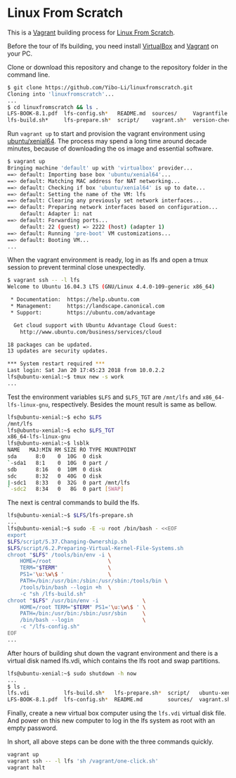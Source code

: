 # Linux From Scratch

This is a [Vagrant](https://www.vagrantup.com/) building process for [Linux From Scratch](http://www.linuxfromscratch.org/lfs/).

Before the tour of lfs building, you need install [VirtualBox](https://www.virtualbox.org/) and [Vagrant](https://www.vagrantup.com/) on your PC.

Clone or download this repository and change to the repository folder in the command line.

```bash
$ git clone https://github.com/Yibo-Li/linuxfromscratch.git
Cloning into 'linuxfromscratch'...
...
$ cd linuxfromscratch && ls .
LFS-BOOK-8.1.pdf  lfs-config.sh*   README.md  sources/     Vagrantfile
lfs-build.sh*     lfs-prepare.sh*  script/    vagrant.sh*  version-check.sh*
```

Run `vagrant up` to start and provision the vagrant environment using [ubuntu/xenial64](https://app.vagrantup.com/ubuntu/boxes/xenial64). The process may spend a long time around decade minutes, because of downloading the os image and essential software.

```bash
$ vagrant up
Bringing machine 'default' up with 'virtualbox' provider...
==> default: Importing base box 'ubuntu/xenial64'...
==> default: Matching MAC address for NAT networking...
==> default: Checking if box 'ubuntu/xenial64' is up to date...
==> default: Setting the name of the VM: lfs
==> default: Clearing any previously set network interfaces...
==> default: Preparing network interfaces based on configuration...
    default: Adapter 1: nat
==> default: Forwarding ports...
    default: 22 (guest) => 2222 (host) (adapter 1)
==> default: Running 'pre-boot' VM customizations...
==> default: Booting VM...
...
```

When the vagrant environment is ready, log in as lfs and open a tmux session to prevent terminal close unexpectedly.

```bash
$ vagrant ssh -- -l lfs
Welcome to Ubuntu 16.04.3 LTS (GNU/Linux 4.4.0-109-generic x86_64)

 * Documentation:  https://help.ubuntu.com
 * Management:     https://landscape.canonical.com
 * Support:        https://ubuntu.com/advantage

  Get cloud support with Ubuntu Advantage Cloud Guest:
    http://www.ubuntu.com/business/services/cloud

18 packages can be updated.
13 updates are security updates.

*** System restart required ***
Last login: Sat Jan 20 17:45:23 2018 from 10.0.2.2
lfs@ubuntu-xenial:~$ tmux new -s work
...
```

Test the environment variables `$LFS` and `$LFS_TGT` are `/mnt/lfs` and `x86_64-lfs-linux-gnu`, respectively. Besides the mount result is same as bellow.

```bash
lfs@ubuntu-xenial:~$ echo $LFS
/mnt/lfs
lfs@ubuntu-xenial:~$ echo $LFS_TGT
x86_64-lfs-linux-gnu
lfs@ubuntu-xenial:~$ lsblk
NAME   MAJ:MIN RM SIZE RO TYPE MOUNTPOINT
sda      8:0    0  10G  0 disk
`-sda1   8:1    0  10G  0 part /
sdb      8:16   0  10M  0 disk
sdc      8:32   0  40G  0 disk
|-sdc1   8:33   0  32G  0 part /mnt/lfs
`-sdc2   8:34   0   8G  0 part [SWAP]
```

The next is central commands to build the lfs.

```bash
lfs@ubuntu-xenial:~$ $LFS/lfs-prepare.sh
...
lfs@ubuntu-xenial:~$ sudo -E -u root /bin/bash - <<EOF
export
$LFS/script/5.37.Changing-Ownership.sh
$LFS/script/6.2.Preparing-Virtual-Kernel-File-Systems.sh
chroot "$LFS" /tools/bin/env -i \
    HOME=/root                  \
    TERM="$TERM"                \
    PS1='\u:\w\$ '              \
    PATH=/bin:/usr/bin:/sbin:/usr/sbin:/tools/bin \
    /tools/bin/bash --login +h  \
    -c "sh /lfs-build.sh"
chroot "$LFS" /usr/bin/env -i              \
    HOME=/root TERM="$TERM" PS1='\u:\w\$ ' \
    PATH=/bin:/usr/bin:/sbin:/usr/sbin     \
    /bin/bash --login                      \
    -c "/lfs-config.sh"
EOF
...
```

After hours of building shut down the vagrant environment and there is a virtual disk named lfs.vdi, which contains the lfs root and swap partitions.

```bash
lfs@ubuntu-xenial:~$ sudo shutdown -h now
...
$ ls .
lfs.vdi           lfs-build.sh*   lfs-prepare.sh*  script/   ubuntu-xenial-16.04-cloudimg-console.log  Vagrantfile
LFS-BOOK-8.1.pdf  lfs-config.sh*  README.md        sources/  vagrant.sh*                               version-check.sh*
```

Finally, create a new virtual box computer using the `lfs.vdi` virtual disk file.
And power on this new computer to log in the lfs system as root with an empty password.

In short, all above steps can be done with the three commands quickly.
```bash
vagrant up
vagrant ssh -- -l lfs 'sh /vagrant/one-click.sh'
vagrant halt
```
